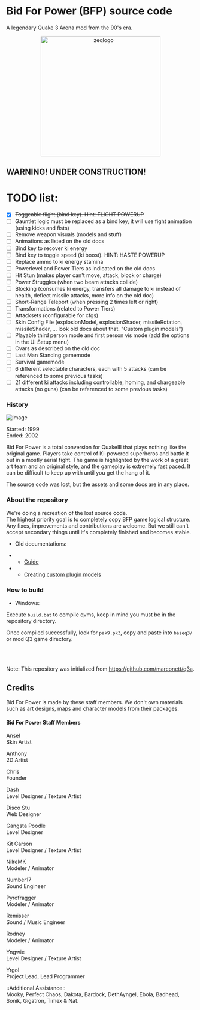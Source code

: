 Bid For Power (BFP) source code
===============================

A legendary Quake 3 Arena mod from the 90's era.

<p align="center">
<img alt="zeqlogo" src="https://user-images.githubusercontent.com/49716252/186026745-458849b2-385b-4108-8881-e55e82fb1493.png" width=320 />
</p>


## **WARNING!** UNDER CONSTRUCTION!

# TODO list:

- [x] ~~Toggeable flight (bind key). Hint: FLIGHT POWERUP~~
- [ ] Gauntlet logic must be replaced as a bind key, it will use fight animation (using kicks and fists)
- [ ] Remove weapon visuals (models and stuff)
- [ ] Animations as listed on the old docs
- [ ] Bind key to recover ki energy
- [ ] Bind key to toggle speed (ki boost). HINT: HASTE POWERUP
- [ ] Replace ammo to ki energy stamina
- [ ] Powerlevel and Power Tiers as indicated on the old docs
- [ ] Hit Stun (makes player can't move, attack, block or charge)
- [ ] Power Struggles (when two beam attacks collide)
- [ ] Blocking (consumes ki energy, transfers all damage to ki instead of health, deflect missile attacks, more info on the old doc)
- [ ] Short-Range Teleport (when pressing 2 times left or right)
- [ ] Transformations (related to Power Tiers)
- [ ] Attacksets (configurable for cfgs)
- [ ] Skin Config File (explosionModel, explosionShader, missileRotation, missileShader, ... look old docs about that. "Custom plugin models")
- [ ] Playable third person mode and first person vis mode (add the options in the UI Setup menu)
- [ ] Cvars as described on the old doc
- [ ] Last Man Standing gamemode
- [ ] Survival gamemode
- [ ] 6 different selectable characters, each with 5 attacks (can be referenced to some previous tasks)
- [ ] 21 different ki attacks including controllable, homing, and chargeable attacks (no guns) (can be referenced to some previous tasks)

### History

![image](https://user-images.githubusercontent.com/49716252/186024989-69bc7473-d82e-4adf-b11f-dacfba4625dd.png)

Started: 1999 <br/> 
Ended: 2002

Bid For Power is a total conversion for QuakeIII that plays nothing like the original game. Players take control of Ki-powered superheros and battle it out in a mostly aerial fight. The game is highlighted by the work of a great art team and an original style, and the gameplay is extremely fast paced. It can be difficult to keep up with until you get the hang of it.

The source code was lost, but the assets and some docs are in any place.


### About the repository

We're doing a recreation of the lost source code. <br/>
The highest priority goal is to completely copy BFP game logical structure. <br/>
Any fixes, improvements and contributions are welcome. But we still can't accept secondary things until it's completely finished and becomes stable.

- Old documentations:

- - [Guide](Guide.md)

- - [Creating custom plugin models](Create_Custom_Models.md)

### How to build

- Windows:

Execute `build.bat` to compile qvms, keep in mind you must be in the repository directory.

Once compiled successfully, look for `pak9.pk3`, copy and paste into `baseq3/` or mod Q3 game directory.

<br/><br/>

Note: This repository was initialized from https://github.com/marconett/q3a.

## Credits

Bid For Power is made by these staff members. We don't own materials such as art designs, maps and character models from their packages.

#### Bid For Power Staff Members	

Ansel<br/>
Skin Artist<br/>

Anthony<br/>
2D Artist<br/>

Chris<br/>
Founder<br/>

Dash<br/>
Level Designer / Texture Artist<br/>

Disco Stu<br/>
Web Designer<br/>

Gangsta Poodle<br/>
Level Designer<br/>

Kit Carson<br/>
Level Designer / Texture Artist<br/>

NilreMK<br/>
Modeler / Animator<br/>

Number17<br/>
Sound Engineer<br/>

Pyrofragger<br/>
Modeler / Animator<br/>

Remisser<br/>
Sound / Music Engineer<br/>

Rodney<br/>
Modeler / Animator<br/>

Yngwie<br/>
Level Designer / Texture Artist<br/>

Yrgol<br/>
Project Lead, Lead Programmer<br/>

::Additional Assistance::<br/>
Mooky, Perfect Chaos, Dakota, Bardock, DethAyngel, Ebola, Badhead, $onik, Gigatron, Timex & Nat.
